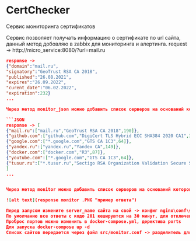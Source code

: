 # CertChecker
Сервис мониторинга сертификатов

Сервис позволяет получать информацию о сертификате по url сайта, данный метод добовляю в zabbix для мониторинга и алертинга. request -> http://micro_service:8080/?url=mail.ru

```JSON
response -> 
{"domain":"mail.ru",
"signatory":"GeoTrust RSA CA 2018",
"published":"26.08.2021",
"expires":"26.09.2022",
"curent_date":"06.02.2022",
"expiration":232}
...

Через метод monitor_json можно добавить список серверов на оснований которого вернет json с результатом проверки request -> http://micro_service:8080/?monitor_json

```JSON
response -> [
{"mail.ru":["mail.ru","GeoTrust RSA CA 2018",190]},
{"github.com":["github.com","DigiCert TLS Hybrid ECC SHA384 2020 CA1",360]},
{"google.com":["*.google.com","GTS CA 1C3",64]},
{"yandex.ru":["yandex.ru","Yandex CA",149]},
{"docker.com":["docker.com","R3",87]},
{"youtube.com":["*.google.com","GTS CA 1C3",64]},
{"tusur.ru":["*.tusur.ru","Sectigo RSA Organization Validation Secure Server CA",41]}
]
...


Через метод monitor можно добавить список серверов на оснований которого будет сформирована таблица с информацией о сертификатах для запрошенный url. Записи о сертификате который истекает через 30 дней будут подсвечиваются красным, остальные зеленым. request -> http://micro_service:8080/?monitor

![alt text](response monitor .PNG "пример ответа")

Перед запусом измените server_name сайта на свой -> конфиг nginx\conf\site.conf
По умолчанию все ответы с кодо 201 кешируются на 30 минут, для отключения закоментируюте деректины fastcgi_cache* -> конфиг nginx\conf\site.conf
Проброс портов можно изменить в docker-compose.yml, деректива ports
Для запуска docker-compose up -d
Список сайтов передается через файл src/monitor.conf -> разделитель для имен пробел, имена передавать без https
